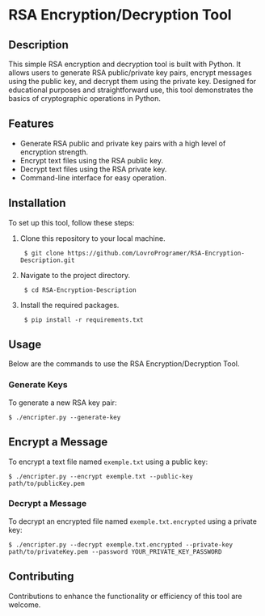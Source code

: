 # RSA Encryption/Decryption Tool

## Description
This simple RSA encryption and decryption tool is built with Python. It allows users to generate RSA public/private key pairs, encrypt messages using the public key, and decrypt them using the private key. Designed for educational purposes and straightforward use, this tool demonstrates the basics of cryptographic operations in Python.

## Features
- Generate RSA public and private key pairs with a high level of encryption strength.
- Encrypt text files using the RSA public key.
- Decrypt text files using the RSA private key.
- Command-line interface for easy operation.

## Installation
To set up this tool, follow these steps:

1. Clone this repository to your local machine.

        $ git clone https://github.com/LovroProgramer/RSA-Encryption-Description.git


2. Navigate to the project directory.

        $ cd RSA-Encryption-Description


3. Install the required packages.

        $ pip install -r requirements.txt



## Usage
Below are the commands to use the RSA Encryption/Decryption Tool.

### Generate Keys
To generate a new RSA key pair:

    $ ./encripter.py --generate-key


## Encrypt a Message
To encrypt a text file named `exemple.txt` using a public key:

    $ ./encripter.py --encrypt exemple.txt --public-key path/to/publicKey.pem


### Decrypt a Message
To decrypt an encrypted file named `exemple.txt.encrypted` using a private key:

    $ ./encripter.py --decrypt exemple.txt.encrypted --private-key path/to/privateKey.pem --password YOUR_PRIVATE_KEY_PASSWORD







## Contributing
Contributions to enhance the functionality or efficiency of this tool are welcome. 

